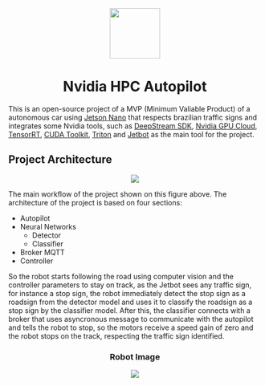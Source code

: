 <div align="center">
  <a src="https://www.nvidia.com/en-us/">
    <img src="/home/antonio/Desktop/pfe/NVIDIA/docs/docs/images/logo.png" height="100"/>
  </a>
  <h1>Nvidia HPC Autopilot</h1>
</div>

This is an open-source project of a MVP (Minimum Valiable Product) of a autonomous car using [Jetson Nano](https://www.nvidia.com/en-us/autonomous-machines/embedded-systems/jetson-nano/) that respects brazilian traffic signs and integrates some Nvidia tools, such as [DeepStream SDK](https://developer.nvidia.com/deepstream-sdk), [Nvidia GPU Cloud](https://www.nvidia.com/en-us/gpu-cloud/), [TensorRT]("https://developer.nvidia.com/tensorrt"), [CUDA Toolkit](https://developer.nvidia.com/cuda-toolkit), [Triton](https://developer.nvidia.com/nvidia-triton-inference-server) and [Jetbot](https://jetbot.org/master/) as the main tool for the project.

## Project Architecture

<div align="center">
  <img src="https://github.com/pfeinsper/NVIDIA/blob/gh-pages/images/architechture.png?raw=true"/>
</div>

The main workflow of the project shown on this figure above. The architecture of the project is based on four sections:

- Autopilot 
- Neural Networks
    - Detector
    - Classifier
- Broker MQTT 
- Controller

So the robot starts following the road using computer vision and the controller parameters to stay on track, as the Jetbot sees any traffic sign, for instance a stop sign, the robot immediately detect the stop sign as a roadsign from the detector model and uses it to classify the roadsign as a stop sign by the classifier model. After this, the classifier connects with a broker that uses asyncronous message to communicate with the autopilot and tells the robot to stop, so the motors receive a speed gain of zero and the robot stops on the track, respecting the traffic sign identified.

<div align="center">
  <h3>Robot Image</h3>
  <a>
    <img src="https://github.com/pfeinsper/NVIDIA/blob/gh-pages/images/jetbot.png?raw=true"/>
  </a>
</div>